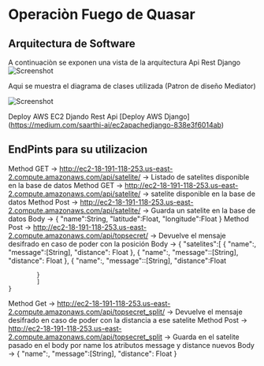 # Operaciòn Fuego de Quasar

## Arquitectura de Software

A continuaciòn se exponen una vista de la arquitectura Api Rest Django 
![Screenshot]("https://drive.google.com/file/d/1VSUsNQA1D8Ew2BgnGhOQYACbKyFZKDCT/preview")

Aqui se muestra el diagrama de clases utilizada (Patron de diseño Mediator)

![Screenshot](https://drive.google.com/file/d/1qtDHeoWrgNzTRNARu872AO_NQTxELyaH/preview")


Deploy AWS EC2 Djando Rest Api
[Deploy AWS Django] (https://medium.com/saarthi-ai/ec2apachedjango-838e3f6014ab)

## EndPints para su utilizacion
 Method GET -> http://ec2-18-191-118-253.us-east-2.compute.amazonaws.com/api/satelite/ -> Listado de satelites disponible en la base de datos
 Method GET -> http://ec2-18-191-118-253.us-east-2.compute.amazonaws.com/api/satelite/<id> -> satelite disponible en la base de datos
 Method Post -> http://ec2-18-191-118-253.us-east-2.compute.amazonaws.com/api/satelite/ -> Guarda un satelite en la base de datos
 	Body -> {
 		"name":String,
 		"latitude":Float,
		"longitude":Float
		}
Method Post -> http://ec2-18-191-118-253.us-east-2.compute.amazonaws.com/api/topsecret/ -> Devuelve el mensaje desifrado en caso de poder con la posición
	Body -> {
		"satelites":[
			{
			 "name":<String>,
			 "message":[String],
			 "distance": Float
			},
			{
			"name":<String>,
			"message"::[String],
			"distance": Float
			},
			{
			"name":<String>,
			"message"::[String],
			"distance":Float

			}
	    	]
	}
	
Method Get -> http://ec2-18-191-118-253.us-east-2.compute.amazonaws.com/api/topsecret_split/<String> -> Devuelve el mensaje desifrado en caso de poder con la distancia a ese satelite
Method Post -> http://ec2-18-191-118-253.us-east-2.compute.amazonaws.com/api/topsecret_split -> Guarda en el satelite pasado en el body por name los atributos message y distance nuevos
	Body -> {
		 "name":<String>,
		 "message":[String],
		 "distance": Float
		}
			

